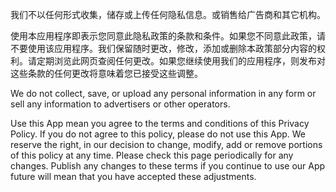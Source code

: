 我们不以任何形式收集，储存或上传任何隐私信息。或销售给广告商和其它机构。

使用本应用程序即表示您同意此隐私政策的条款和条件。如果您不同意此政策，请不要使用该应用程序。我们保留随时更改，修改，添加或删除本政策部分内容的权利。请定期浏览此网页查阅任何更改。如果您继续使用我们的应用程序，则发布对这些条款的任何更改将意味着您已接受这些调整。

We do not collect, save, or upload any personal information in any form or sell any information to advertisers or other operators.

Use this App mean you agree to the terms and conditions of this Privacy Policy. If you do not agree to this policy, please do not use this App. We reserve the right, in our decision to change, modify, add or remove portions of this policy at any time. Please check this page periodically for any changes. Publish any changes to these terms if you continue to use our App future will mean that you have accepted these adjustments.